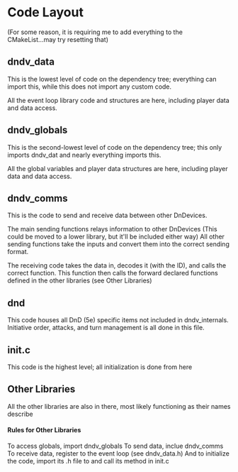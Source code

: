 # Code Layout

(For some reason, it is requiring me to add everything to the CMakeList...may try resetting that)

## dndv_data

This is the lowest level of code on the dependency tree; everything can import this, while this does not import any custom code.

All the event loop library code and structures are here, including player data and data access.


## dndv_globals

This is the second-lowest level of code on the dependency tree; this only imports dndv_dat and nearly everything imports this.

All the global variables and player data structures are here, including player data and data access.

## dndv_comms

This is the code to send and receive data between other DnDevices.

The main sending functions relays information to other DnDevices (This could be moved to a lower library, but it'll be included either way)
All other sending functions take the inputs and convert them into the correct sending format.

The receiving code takes the data in, decodes it (with the ID), and calls the correct function.
This function then calls the forward declared functions defined in the other libraries (see Other Libraries)

## dnd

This code houses all DnD (5e) specific items not included in dndv_internals.
Initiative order, attacks, and turn management is all done in this file.

## init.c

This code is the highest level; all initialization is done from here

## Other Libraries

All the other libraries are also in there, most likely functioning as their names describe

#### Rules for Other Libraries

To access globals, import dndv_globals
To send data, inclue dndv_comms
To receive data, register to the event loop (see dndv_data.h)
And to initialize the code, import its .h file to and call its method in init.c
